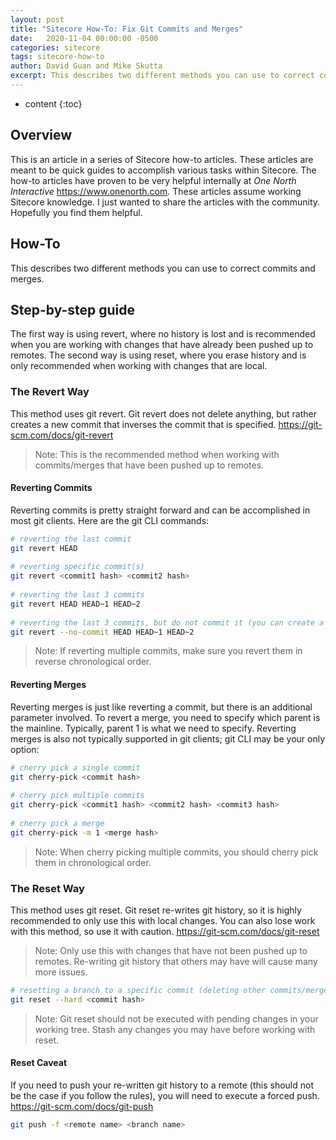 ```yaml
---
layout: post
title: "Sitecore How-To: Fix Git Commits and Merges"
date:   2020-11-04 00:00:00 -0500
categories: sitecore
tags: sitecore-how-to
author: David Guan and Mike Skutta
excerpt: This describes two different methods you can use to correct commits and merges.
---
```


* content
{:toc}

## Overview

This is an article in a series of Sitecore how-to articles. These articles are meant to be quick guides to accomplish various tasks within Sitecore. The how-to articles have proven to be very helpful internally at *One North Interactive* https://www.onenorth.com.  These articles assume working Sitecore knowledge. I just wanted to share the articles with the community. Hopefully you find them helpful.

## How-To

This describes two different methods you can use to correct commits and merges.

## Step-by-step guide

The first way is using revert, where no history is lost and is recommended when you are working with changes that have already been pushed up to remotes. The second way is using reset, where you erase history and is only recommended when working with changes that are local.

### The Revert Way

This method uses git revert. Git revert does not delete anything, but rather creates a new commit that inverses the commit that is specified. https://git-scm.com/docs/git-revert

> Note: This is the recommended method when working with commits/merges that have been pushed up to remotes.

#### Reverting Commits

Reverting commits is pretty straight forward and can be accomplished in most git clients. Here are the git CLI commands:

``` bash
# reverting the last commit
git revert HEAD
 
# reverting specific commit(s)
git revert <commit1 hash> <commit2 hash>
 
# reverting the last 3 commits
git revert HEAD HEAD~1 HEAD~2
 
# reverting the last 3 commits, but do not commit it (you can create a single commit reverting the last 3 commits)
git revert --no-commit HEAD HEAD~1 HEAD~2
```

> Note: If reverting multiple commits, make sure you revert them in reverse chronological order.

#### Reverting Merges

Reverting merges is just like reverting a commit, but there is an additional parameter involved. To revert a merge, you need to specify which parent is the mainline. Typically, parent 1 is what we need to specify. Reverting merges is also not typically supported in git clients; git CLI may be your only option:

``` bash
# cherry pick a single commit
git cherry-pick <commit hash>
 
# cherry pick multiple commits
git cherry-pick <commit1 hash> <commit2 hash> <commit3 hash>
 
# cherry pick a merge
git cherry-pick -m 1 <merge hash>
```

> Note: When cherry picking multiple commits, you should cherry pick them in chronological order.

### The Reset Way

This method uses git reset. Git reset re-writes git history, so it is highly recommended to only use this with local changes. You can also lose work with this method, so use it with caution. https://git-scm.com/docs/git-reset

> Note: Only use this with changes that have not been pushed up to remotes. Re-writing git history that others may have will cause many more issues.

``` bash
# resetting a branch to a specific commit (deleting other commits/merges upstream of the target commit)
git reset --hard <commit hash>
```

> Note: Git reset should not be executed with pending changes in your working tree. Stash any changes you may have before working with reset.

#### Reset Caveat

If you need to push your re-written git history to a remote (this should not be the case if you follow the rules), you will need to execute a forced push. https://git-scm.com/docs/git-push

``` bash
git push -f <remote name> <branch name>
```